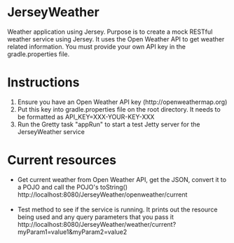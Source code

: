 # JerseyWeather
Weather application using Jersey. Purpose is to create a mock RESTful weather service using Jersey.
It uses the Open Weather API to get weather related information. You must provide your own API
key in the gradle.properties file.

# Instructions
<ol>
<li>Ensure you have an Open Weather API key (http://openweathermap.org)</li>
<li>Put this key into gradle.properties file on the root directory. It needs to be formatted as API_KEY=XXX-YOUR-KEY-XXX</li>
<li>Run the Gretty task "appRun" to start a test Jetty server for the JerseyWeather service</li>
</ol>

# Current resources
<ul>
<li>   
Get current weather from Open Weather API, get the JSON, convert it to a POJO and call the POJO's toString()<br>
http://localhost:8080/JerseyWeather/openweather/current
</li> 
<br>
<li>
Test method to see if the service is running. It prints out the resource being used and any query parameters that you pass it<br>   
http://localhost:8080/JerseyWeather/weather/current?myParam1=value1&myParam2=value2
</li>